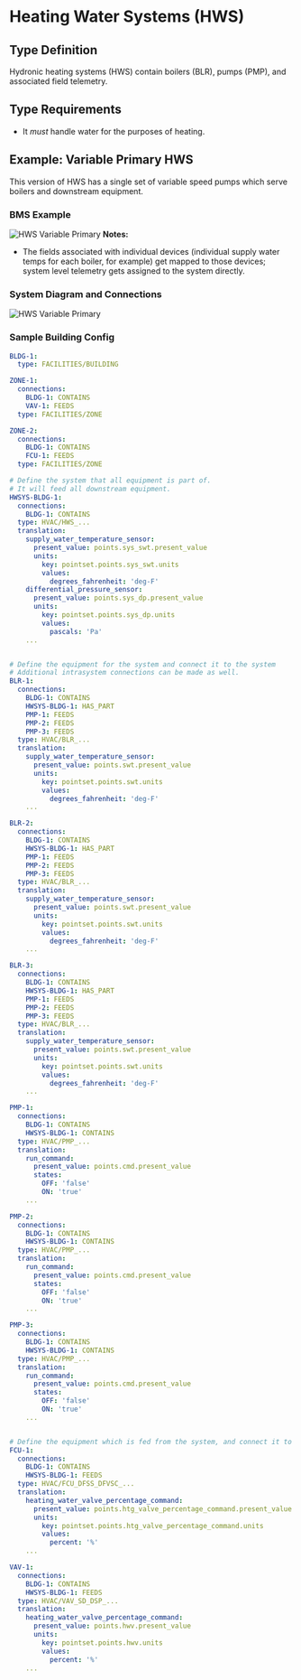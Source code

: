 # Heating Water Systems (HWS)

## Type Definition
Hydronic heating systems (HWS) contain boilers (BLR), pumps (PMP), and associated field telemetry.

## Type Requirements
- It *must* handle water for the purposes of heating.

## Example: Variable Primary HWS 
This version of HWS has a single set of variable speed pumps which serve boilers and downstream equipment.

### BMS Example
![HWS Variable Primary](./figures/bms_screenshots/hwsys.png)
**Notes:**
- The fields associated with individual devices (individual supply water temps for each boiler, for example) get mapped to those devices; system level telemetry gets assigned to the system directly.

### System Diagram and Connections
![HWS Variable Primary](./figures/system_diagrams/hwsys.png)

### Sample Building Config
```yaml
BLDG-1:
  type: FACILITIES/BUILDING

ZONE-1:
  connections:
    BLDG-1: CONTAINS
    VAV-1: FEEDS
  type: FACILITIES/ZONE

ZONE-2:
  connections:
    BLDG-1: CONTAINS
    FCU-1: FEEDS
  type: FACILITIES/ZONE

# Define the system that all equipment is part of.
# It will feed all downstream equipment.
HWSYS-BLDG-1:
  connections:
    BLDG-1: CONTAINS
  type: HVAC/HWS_...
  translation:
    supply_water_temperature_sensor:
      present_value: points.sys_swt.present_value
      units:
        key: pointset.points.sys_swt.units
        values:
          degrees_fahrenheit: 'deg-F'
    differential_pressure_sensor:
      present_value: points.sys_dp.present_value
      units:
        key: pointset.points.sys_dp.units
        values:
          pascals: 'Pa'
    ...


# Define the equipment for the system and connect it to the system
# Additional intrasystem connections can be made as well.
BLR-1:
  connections:
    BLDG-1: CONTAINS
    HWSYS-BLDG-1: HAS_PART
    PMP-1: FEEDS
    PMP-2: FEEDS
    PMP-3: FEEDS
  type: HVAC/BLR_...
  translation:
    supply_water_temperature_sensor:
      present_value: points.swt.present_value
      units:
        key: pointset.points.swt.units
        values:
          degrees_fahrenheit: 'deg-F'
    ...

BLR-2:
  connections:
    BLDG-1: CONTAINS
    HWSYS-BLDG-1: HAS_PART
    PMP-1: FEEDS
    PMP-2: FEEDS
    PMP-3: FEEDS
  type: HVAC/BLR_...
  translation:
    supply_water_temperature_sensor:
      present_value: points.swt.present_value
      units:
        key: pointset.points.swt.units
        values:
          degrees_fahrenheit: 'deg-F'
    ...

BLR-3:
  connections:
    BLDG-1: CONTAINS
    HWSYS-BLDG-1: HAS_PART
    PMP-1: FEEDS
    PMP-2: FEEDS
    PMP-3: FEEDS
  type: HVAC/BLR_...
  translation:
    supply_water_temperature_sensor:
      present_value: points.swt.present_value
      units:
        key: pointset.points.swt.units
        values:
          degrees_fahrenheit: 'deg-F'
    ...

PMP-1:
  connections:
    BLDG-1: CONTAINS
    HWSYS-BLDG-1: CONTAINS
  type: HVAC/PMP_...
  translation:
    run_command:
      present_value: points.cmd.present_value
      states:
        OFF: 'false'
        ON: 'true'
    ...

PMP-2:
  connections:
    BLDG-1: CONTAINS
    HWSYS-BLDG-1: CONTAINS
  type: HVAC/PMP_...
  translation:
    run_command:
      present_value: points.cmd.present_value
      states:
        OFF: 'false'
        ON: 'true'
    ...

PMP-3:
  connections:
    BLDG-1: CONTAINS
    HWSYS-BLDG-1: CONTAINS
  type: HVAC/PMP_...
  translation:
    run_command:
      present_value: points.cmd.present_value
      states:
        OFF: 'false'
        ON: 'true'
    ...


# Define the equipment which is fed from the system, and connect it to the systems.
FCU-1:
  connections:
    BLDG-1: CONTAINS
    HWSYS-BLDG-1: FEEDS
  type: HVAC/FCU_DFSS_DFVSC_...
  translation:
    heating_water_valve_percentage_command:
      present_value: points.htg_valve_percentage_command.present_value
      units:
        key: pointset.points.htg_valve_percentage_command.units
        values:
          percent: '%'
    ...

VAV-1:
  connections:
    BLDG-1: CONTAINS
    HWSYS-BLDG-1: FEEDS
  type: HVAC/VAV_SD_DSP_...
  translation:
    heating_water_valve_percentage_command:
      present_value: points.hwv.present_value
      units:
        key: pointset.points.hwv.units
        values:
          percent: '%'
    ...


```
